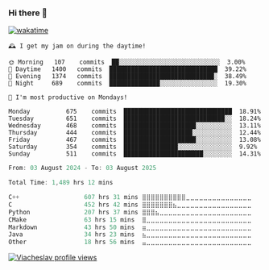 ### Hi there 👋

[![wakatime](https://wakatime.com/badge/user/018c696b-0bdf-43bb-ab77-72c32d0bf4fe.svg)](https://wakatime.com/@018c696b-0bdf-43bb-ab77-72c32d0bf4fe)

<!-- README-STATS:START -->

```
🕰️ I get my jam on during the daytime!

🌞 Morning  	107    commits	██░░░░░░░░░░░░░░░░░░░░░░░░░░░░	3.00%
🌆 Daytime  	1400   commits	██████████████████████████████	39.22%
🌃 Evening  	1374   commits	█████████████████████████████░	38.49%
🌙 Night    	689    commits	██████████████░░░░░░░░░░░░░░░░	19.30%
```

```
📅 I'm most productive on Mondays!

Monday      	675    commits	██████████████████████████████	18.91%
Tuesday     	651    commits	████████████████████████████░░	18.24%
Wednesday   	468    commits	████████████████████░░░░░░░░░░	13.11%
Thursday    	444    commits	███████████████████░░░░░░░░░░░	12.44%
Friday      	467    commits	████████████████████░░░░░░░░░░	13.08%
Saturday    	354    commits	███████████████░░░░░░░░░░░░░░░	9.92%
Sunday      	511    commits	██████████████████████░░░░░░░░	14.31%
```

<!-- README-STATS:END -->

<!--START_SECTION:waka-->

```C
From: 03 August 2024 - To: 03 August 2025

Total Time: 1,489 hrs 12 mins

C++                  607 hrs 31 mins ⣿⣿⣿⣿⣿⣿⣿⣿⣿⣿⣀⣀⣀⣀⣀⣀⣀⣀⣀⣀⣀⣀⣀⣀⣀   40.28 %
C                    452 hrs 42 mins ⣿⣿⣿⣿⣿⣿⣿⣦⣀⣀⣀⣀⣀⣀⣀⣀⣀⣀⣀⣀⣀⣀⣀⣀⣀   30.02 %
Python               207 hrs 37 mins ⣿⣿⣿⣦⣀⣀⣀⣀⣀⣀⣀⣀⣀⣀⣀⣀⣀⣀⣀⣀⣀⣀⣀⣀⣀   13.77 %
CMake                63 hrs 15 mins  ⣿⣀⣀⣀⣀⣀⣀⣀⣀⣀⣀⣀⣀⣀⣀⣀⣀⣀⣀⣀⣀⣀⣀⣀⣀   04.19 %
Markdown             43 hrs 50 mins  ⣶⣀⣀⣀⣀⣀⣀⣀⣀⣀⣀⣀⣀⣀⣀⣀⣀⣀⣀⣀⣀⣀⣀⣀⣀   02.91 %
Java                 34 hrs 23 mins  ⣦⣀⣀⣀⣀⣀⣀⣀⣀⣀⣀⣀⣀⣀⣀⣀⣀⣀⣀⣀⣀⣀⣀⣀⣀   02.28 %
Other                18 hrs 56 mins  ⣤⣀⣀⣀⣀⣀⣀⣀⣀⣀⣀⣀⣀⣀⣀⣀⣀⣀⣀⣀⣀⣀⣀⣀⣀   01.26 %
```

<!--END_SECTION:waka-->

[![Viacheslav profile views](https://u8views.com/api/v1/github/profiles/25109435/views/day-week-month-total-count.svg)](https://u8views.com/github/Mcublog)
